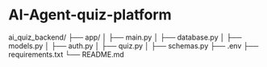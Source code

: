 # AI-Agent-quiz-platform

ai_quiz_backend/
├── app/
│   ├── main.py
│   ├── database.py
│   ├── models.py
│   ├── auth.py
│   ├── quiz.py
│   ├── schemas.py
├── .env
├── requirements.txt
└── README.md
